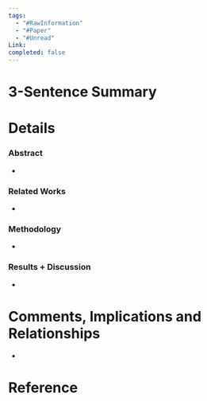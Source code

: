 ```yaml
---
tags:
  - "#RawInformation"
  - "#Paper"
  - "#Unread"
Link: 
completed: false
---
```

# 3-Sentence Summary



# Details

### Abstract
- 

### Related Works
- 

### Methodology
- 

### Results + Discussion
- 

# Comments, Implications and Relationships
- 

# Reference

